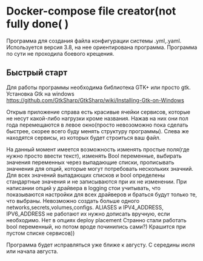 Docker-compose file creator(not fully done( )
=============================
Программа для создания файла конфигурации системы .yml,.yaml. 
Используется версия 3.8, на нее ориентирована программа.
Программа по сути не проходила боевого крещения.

Быстрый старт
-----------
Для работы программы необходима библиотека GTK+ или просто gtk.
Установка Gtk на windows https://github.com/GtkSharp/GtkSharp/wiki/Installing-Gtk-on-Windows

Открыв приложение справа есть красивые ячейки сервисов, которые не несут какой-либо нагрузки кроме названия. Нажав на них они пол года перемещаются в левое окно(просто невозоможно пока сделать быстрее, скорее всего буду менять структуру программы).
Слева же находятся сервисы, из которых будет строиться ваш файл.

На данный момент имеется возможность изменять простые поля(где нужно просто ввести текст), изменять Bool переменные, выбирать значения переменных через выпадающие списки, прописывать значнения для опций, которые могут потребовать нескольких значний.
Для всех значений выпадающих списков и bool определены стандартные значения и не записываются при их не изменении.
При написании опций у драйвера в logging стои учитывать, что показываются настройки для всех драйверов и браться будут только те, что выбраны.
Невозможно создать больше одного networks,secrets,volumes,configs.
ALIASES и IPV4_ADDRESS, IPV6_ADDRESS не работают их нужно дописать вручную, если необходимо.
Нет в опциях deploy placement
Странно стали работать bool переменный, но потом вроде починились сами?)
Крашится при пустом списке сервисов))

Программа будет исправляться уже ближе к августу. С середины июля или начала августа.
